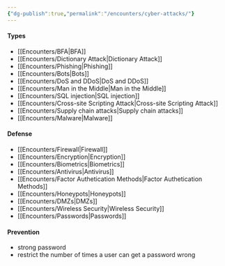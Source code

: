 ```yaml
---
{"dg-publish":true,"permalink":"/encounters/cyber-attacks/"}
---
```


#### Types
- [[Encounters/BFA\|BFA]]
- [[Encounters/Dictionary Attack\|Dictionary Attack]]
- [[Encounters/Phishing\|Phishing]]
- [[Encounters/Bots\|Bots]]
- [[Encounters/DoS and DDoS\|DoS and DDoS]]
- [[Encounters/Man in the Middle\|Man in the Middle]]
- [[Encounters/SQL injection\|SQL injection]]
- [[Encounters/Cross-site Scripting Attack\|Cross-site Scripting Attack]]
- [[Encounters/Supply chain attacks\|Supply chain attacks]]
- [[Encounters/Malware\|Malware]]
#### Defense
- [[Encounters/Firewall\|Firewall]]
- [[Encounters/Encryption\|Encryption]]
- [[Encounters/Biometrics\|Biometrics]]
- [[Encounters/Antivirus\|Antivirus]]
- [[Encounters/Factor Authetication Methods\|Factor Authetication Methods]]
- [[Encounters/Honeypots\|Honeypots]]
- [[Encounters/DMZs\|DMZs]]
- [[Encounters/Wireless Security\|Wireless Security]]
- [[Encounters/Passwords\|Passwords]]
#### Prevention
- strong password
- restrict the number of times a user can get a password wrong